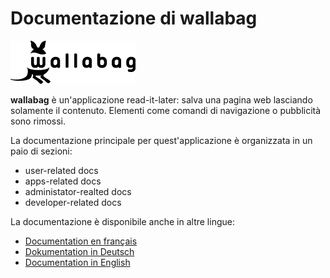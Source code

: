 Documentazione di wallabag
==========================

![wallabag logo](../img/wallabag.png)

**wallabag** è un'applicazione read-it-later: salva una pagina web
lasciando solamente il contenuto. Elementi come comandi di navigazione o
pubblicità sono rimossi.

La documentazione principale per quest'applicazione è organizzata in un
paio di sezioni:

-   user-related docs
-   apps-related docs
-   administator-realted docs
-   developer-related docs

La documentazione è disponibile anche in altre lingue:

-   [Documentation en français](https://doc.wallabag.org/fr/)
-   [Dokumentation in Deutsch](https://doc.wallabag.org/de/)
-   [Documentation in English](https://doc.wallabag.org/en/)
